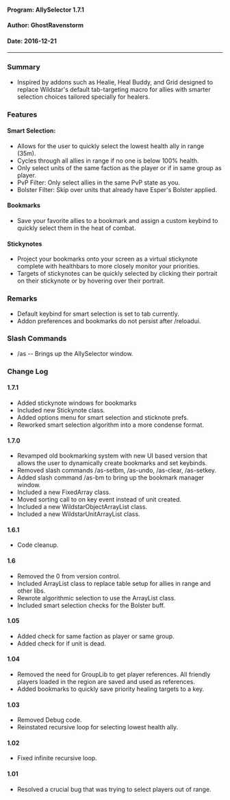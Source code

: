 #### Program: AllySelector 1.7.1
#### Author: GhostRavenstorm
#### Date: 2016-12-21

---

### Summary
- Inspired by addons such as Healie, Heal Buddy, and Grid designed to replace Wildstar's
  default tab-targeting macro for allies with smarter selection choices tailored specially
  for healers.

### Features
#### Smart Selection:
   - Allows for the user to quickly select the lowest health ally in range (35m).
   - Cycles through all allies in range if no one is below 100% health.
   - Only select units of the same faction as the player or if in same group as player.
   - PvP Filter: Only select allies in the same PvP state as you.
   - Bolster Filter: Skip over units that already have Esper's Bolster applied.

#### Bookmarks
   - Save your favorite allies to a bookmark and assign a custom keybind to quickly select
     them in the heat of combat.

#### Stickynotes
   - Project your bookmarks onto your screen as a virtual stickynote complete with
     healthbars to more closely monitor your priorities.
   - Targets of stickynotes can be quickly selected by clicking their portrait on their
     stickynote or by hovering over their portrait.


### Remarks
   - Default keybind for smart selection is set to tab currently.
   - Addon preferences and bookmarks do not persist after /reloadui.


### Slash Commands
   - /as        -- Brings up the AllySelector window.


### Change Log

#### 1.7.1
   - Added stickynote windows for bookmarks
   - Included new Stickynote class.
   - Added options menu for smart selection and sticknote prefs.
   - Reworked smart selection algorithm into a more condense format.

#### 1.7.0
   - Revamped old bookmarking system with new UI based version that allows
      the user to dynamically create bookmarks and set keybinds.
   - Removed slash commands /as-setbm, /as-undo, /as-clear, /as-setkey.
   - Added slash command /as-bm to bring up the bookmark manager window.
   - Included a new FixedArray class.
   - Moved sorting call to on key event instead of unit created.
   - Included a new WildstarObjectArrayList class.
   - Included a new WildstarUnitArrayList class.


#### 1.6.1
   - Code cleanup.

#### 1.6
   - Removed the 0 from version control.
   - Included ArrayList class to replace table setup for allies in range and
     other libs.
   - Rewrote algorithmic selection to use the ArrayList class.
   - Included smart selection checks for the Bolster buff.

#### 1.05
   - Added check for same faction as player or same group.
   - Added check for if unit is dead.

#### 1.04
   - Removed the need for GroupLib to get player references. All friendly
     players loaded in the region are saved and used as references.
   - Added bookmarks to quickly save priority healing targets to a key.

#### 1.03
   - Removed Debug code.
   - Reinstated recursive loop for selecting lowest health ally.

#### 1.02  
   - Fixed infinite recursive loop.

#### 1.01  
   - Resolved a crucial bug that was trying to select players out of range.
